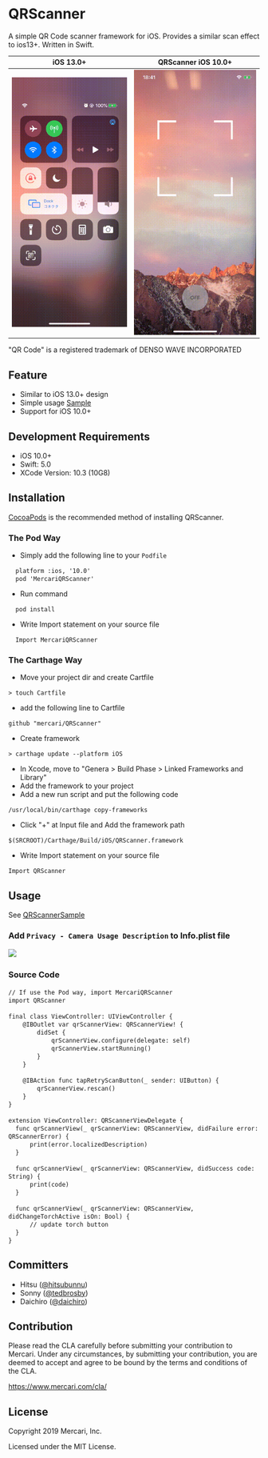 # QRScanner
A simple QR Code scanner framework for iOS. Provides a similar scan effect to ios13+. Written in Swift.

|iOS 13.0+|QRScanner iOS 10.0+|
|-|-|
|<img src="https://raw.githubusercontent.com/mercari/QRScanner/master/images/ios13qr.gif" width="350">|<img src="https://raw.githubusercontent.com/mercari/QRScanner/master/images/qr.gif" width="350">|

"QR Code" is a registered trademark of DENSO WAVE INCORPORATED

## Feature
- Similar to iOS 13.0+ design
- Simple usage  <a href="https://github.com/mercari/QRScanner/blob/master/QRScannerSample/QRScannerSample/ViewController.swift" target="_blank">Sample</a>
- Support for iOS 10.0+

## Development Requirements
- iOS 10.0+
- Swift: 5.0
- XCode Version: 10.3 (10G8)

## Installation
<a href="http://cocoapods.org/" target="_blank">CocoaPods</a> is the recommended method of installing QRScanner.

### The Pod Way

- Simply add the following line to your <code>Podfile</code>
```
  platform :ios, '10.0'
  pod 'MercariQRScanner'
```

- Run command
```
  pod install
```
- Write Import statement on your source file
```
  Import MercariQRScanner
```

### The Carthage Way

- Move your project dir and create Cartfile
```
> touch Cartfile
```
- add the following line to Cartfile
```
github "mercari/QRScanner"
```
- Create framework
```
> carthage update --platform iOS
```

- In Xcode, move to "Genera > Build Phase > Linked Frameworks and Library"
- Add the framework to your project
- Add a new run script and put the following code
```
/usr/local/bin/carthage copy-frameworks
```
- Click "+" at Input file and Add the framework path
```
$(SRCROOT)/Carthage/Build/iOS/QRScanner.framework
```
+ Write Import statement on your source file
```
Import QRScanner
```

## Usage

See [QRScannerSample](https://github.com/mercari/QRScanner/tree/master/QRScannerSample)

### Add `Privacy - Camera Usage Description` to Info.plist file

<img src="https://raw.githubusercontent.com/mercari/QRScanner/master/images/privacy_camera.png" width="500">

### Source Code

```
// If use the Pod way, import MercariQRScanner
import QRScanner

final class ViewController: UIViewController {
    @IBOutlet var qrScannerView: QRScannerView! {
        didSet {
            qrScannerView.configure(delegate: self)
            qrScannerView.startRunning()
        }
    }

    @IBAction func tapRetryScanButton(_ sender: UIButton) {
        qrScannerView.rescan()
    }
}

extension ViewController: QRScannerViewDelegate {
  func qrScannerView(_ qrScannerView: QRScannerView, didFailure error: QRScannerError) {
      print(error.localizedDescription)
  }

  func qrScannerView(_ qrScannerView: QRScannerView, didSuccess code: String) {
      print(code)
  }

  func qrScannerView(_ qrScannerView: QRScannerView, didChangeTorchActive isOn: Bool) {
      // update torch button
  }
}
```
## Committers

* Hitsu ([@hitsubunnu](https://github.com/hitsubunnu))
* Sonny ([@tedbrosby](https://github.com/tedbrosby))
* Daichiro ([@daichiro](https://github.com/daichiro))

## Contribution

Please read the CLA carefully before submitting your contribution to Mercari.
Under any circumstances, by submitting your contribution, you are deemed to accept and agree to be bound by the terms and conditions of the CLA.

https://www.mercari.com/cla/

## License

Copyright 2019 Mercari, Inc.

Licensed under the MIT License.
